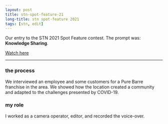 ```yaml
---
layout: post
title: stn-spot-feature-21
long-title: stn spot-feature 2021
tags: [stn, edit]
---
```

Our entry to the STN 2021 Spot Feature contest. The prompt was: **Knowledge Sharing**.

<a href="https://youtu.be/b2wZILswE5c" target="_blank">Watch here</a>

<hr class="in-content">

### the process
We interviewed an employee and some customers for a Pure Barre franchise in the area. We showed how the location created a community and adapted to the challenges presented by COVID-19.

### my role
I worked as a camera operator, editor, and recorded the voice-over.